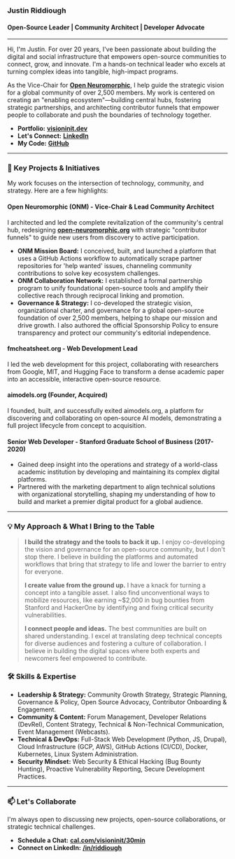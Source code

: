 ### **Justin Riddiough**

#### Open-Source Leader | Community Architect | Developer Advocate

---

Hi, I'm Justin. For over 20 years, I've been passionate about building the digital and social infrastructure that empowers open-source communities to connect, grow, and innovate. I'm a hands-on technical leader who excels at turning complex ideas into tangible, high-impact programs.

As the Vice-Chair for **[Open Neuromorphic](https://open-neuromorphic.org)**, I help guide the strategic vision for a global community of over 2,500 members. My work is centered on creating an "enabling ecosystem"—building central hubs, fostering strategic partnerships, and architecting contributor funnels that empower people to collaborate and push the boundaries of technology together.

- **Portfolio:** **[visioninit.dev](https://visioninit.dev)**
- **Let's Connect:** **[LinkedIn](https://www.linkedin.com/in/riddiough/)**
- **My Code:** **[GitHub](https://github.com/neural-loop)**

---

### **🚀 Key Projects & Initiatives**

My work focuses on the intersection of technology, community, and strategy. Here are a few highlights:

#### **Open Neuromorphic (ONM) - Vice-Chair & Lead Community Architect**

I architected and led the complete revitalization of the community's central hub, redesigning **[open-neuromorphic.org](https://open-neuromorphic.org)** with strategic "contributor funnels" to guide new users from discovery to active participation.

- **ONM Mission Board:** I conceived, built, and launched a platform that uses a GitHub Actions workflow to automatically scrape partner repositories for 'help wanted' issues, channeling community contributions to solve key ecosystem challenges.
- **ONM Collaboration Network:** I established a formal partnership program to unify foundational open-source tools and amplify their collective reach through reciprocal linking and promotion.
- **Governance & Strategy:** I co-developed the strategic vision, organizational charter, and governance for a global open-source foundation of over 2,500 members, helping to shape our mission and drive growth. I also authored the official Sponsorship Policy to ensure transparency and protect our community's editorial independence.

#### **fmcheatsheet.org - Web Development Lead**

I led the web development for this project, collaborating with researchers from Google, MIT, and Hugging Face to transform a dense academic paper into an accessible, interactive open-source resource.

#### **aimodels.org (Founder, Acquired)**

I founded, built, and successfully exited aimodels.org, a platform for discovering and collaborating on open-source AI models, demonstrating a full project lifecycle from concept to acquisition.

#### **Senior Web Developer - Stanford Graduate School of Business** (2017-2020)
- Gained deep insight into the operations and strategy of a world-class academic institution by developing and maintaining its complex digital platforms.
- Partnered with the marketing department to align technical solutions with organizational storytelling, shaping my understanding of how to build and market a premier digital product for a global audience.

---

### **💡 My Approach & What I Bring to the Table**

> **I build the strategy and the tools to back it up.** I enjoy co-developing the vision and governance for an open-source community, but I don't stop there. I believe in building the platforms and automated workflows that bring that strategy to life and lower the barrier to entry for everyone.
>
> **I create value from the ground up.** I have a knack for turning a concept into a tangible asset. I also find unconventional ways to mobilize resources, like earning ~$2,000 in bug bounties from Stanford and HackerOne by identifying and fixing critical security vulnerabilities.
>
> **I connect people and ideas.** The best communities are built on shared understanding. I excel at translating deep technical concepts for diverse audiences and fostering a culture of collaboration. I believe in building the digital spaces where both experts and newcomers feel empowered to contribute.

### **🛠️ Skills & Expertise**

- **Leadership & Strategy:** Community Growth Strategy, Strategic Planning, Governance & Policy, Open Source Advocacy, Contributor Onboarding & Engagement.
- **Community & Content:** Forum Management, Developer Relations (DevRel), Content Strategy, Technical & Non-Technical Communication, Event Management (Webcasts).
- **Technical & DevOps:** Full-Stack Web Development (Python, JS, Drupal), Cloud Infrastructure (GCP, AWS), GitHub Actions (CI/CD), Docker, Kubernetes, Linux System Administration.
- **Security Mindset:** Web Security & Ethical Hacking (Bug Bounty Hunting), Proactive Vulnerability Reporting, Secure Development Practices.

---

### **📫 Let's Collaborate**

I'm always open to discussing new projects, open-source collaborations, or strategic technical challenges.

- **Schedule a Chat:** **[cal.com/visioninit/30min](https://cal.com/visioninit/30min)**
- **Connect on LinkedIn:** **[/in/riddiough](https://www.linkedin.com/in/riddiough/)**
